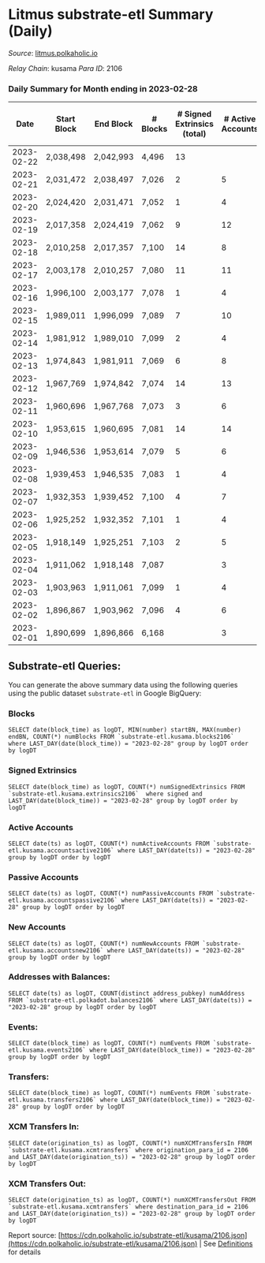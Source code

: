 # Litmus substrate-etl Summary (Daily)

_Source_: [litmus.polkaholic.io](https://litmus.polkaholic.io)

*Relay Chain*: kusama
*Para ID*: 2106



### Daily Summary for Month ending in 2023-02-28


| Date | Start Block | End Block | # Blocks | # Signed Extrinsics (total) | # Active Accounts | # Passive | # New | # Addresses with Balances | # Events | # Transfers | # XCM Transfers In | # XCM Transfers Out | Issues | 
| ---- | ----------- | --------- | -------- | --------------------------- | ----------------- | --------- | ----- | ------------------------- | -------- | ----------- | ------------------ | ------------------- | ------ |
| 2023-02-22 | 2,038,498 | 2,042,993 | 4,496 | 13 |  |  |  |  | 9,075 | 1 ($30.24) |   |   |  |
| 2023-02-21 | 2,031,472 | 2,038,497 | 7,026 | 2 | 5 |  |  | 13,911 | 14,068 |   |   |   |  |
| 2023-02-20 | 2,024,420 | 2,031,471 | 7,052 | 1 | 4 |  |  | 13,911 | 14,114 |   |   |   |  |
| 2023-02-19 | 2,017,358 | 2,024,419 | 7,062 | 9 | 12 | 2 | 1 | 13,911 | 14,189 | 2 ($2.32) | 1 ($12.12) | 1 ($2.28) |  |
| 2023-02-18 | 2,010,258 | 2,017,357 | 7,100 | 14 | 8 |  | 1 | 13,911 | 14,292 |   |   |   |  |
| 2023-02-17 | 2,003,178 | 2,010,257 | 7,080 | 11 | 11 | 3 | 2 | 13,910 | 14,243 | 6 ($108.99) |   | 1 ($5.21) |  |
| 2023-02-16 | 1,996,100 | 2,003,177 | 7,078 | 1 | 4 |  |  | 13,908 | 14,166 |   |   |   |  |
| 2023-02-15 | 1,989,011 | 1,996,099 | 7,089 | 7 | 10 | 1 | 2 | 13,908 | 14,231 | 4 ($7.53) |   |   |  |
| 2023-02-14 | 1,981,912 | 1,989,010 | 7,099 | 2 | 4 |  |  | 13,907 | 14,212 |   |   |   |  |
| 2023-02-13 | 1,974,843 | 1,981,911 | 7,069 | 6 | 8 | 1 | 2 | 13,907 | 14,185 | 2 ($70.47) | 1 ($35.78) |   |  |
| 2023-02-12 | 1,967,769 | 1,974,842 | 7,074 | 14 | 13 | 2 | 4 | 13,905 | 14,246 | 10 ($446.68) |   |   |  |
| 2023-02-11 | 1,960,696 | 1,967,768 | 7,073 | 3 | 6 | 1 |  | 13,903 | 14,172 | 1 ($10.66) |   | 1 ($10.64) |  |
| 2023-02-10 | 1,953,615 | 1,960,695 | 7,081 | 14 | 14 | 2 | 2 | 13,903 | 14,264 | 7 ($71.56) |   |   |  |
| 2023-02-09 | 1,946,536 | 1,953,614 | 7,079 | 5 | 6 | 1 | 1 | 13,902 | 14,194 | 4 ($130.74) |   |   |  |
| 2023-02-08 | 1,939,453 | 1,946,535 | 7,083 | 1 | 4 |  |  | 13,901 | 14,182 |   | 1 ($5.94) |   |  |
| 2023-02-07 | 1,932,353 | 1,939,452 | 7,100 | 4 | 7 | 1 | 1 | 13,902 | 14,234 | 1 ($9.89) |   | 1 ($9.86) |  |
| 2023-02-06 | 1,925,252 | 1,932,352 | 7,101 | 1 | 4 | 1 |  | 13,901 | 14,214 | 1 ($5.93) |   |   |  |
| 2023-02-05 | 1,918,149 | 1,925,251 | 7,103 | 2 | 5 |  |  | 13,902 | 14,221 |   |   |   |  |
| 2023-02-04 | 1,911,062 | 1,918,148 | 7,087 |  | 3 |  |  | 13,902 | 14,181 |   |   |   |  |
| 2023-02-03 | 1,903,963 | 1,911,061 | 7,099 | 1 | 4 |  |  | 13,902 | 14,208 |   |   |   |  |
| 2023-02-02 | 1,896,867 | 1,903,962 | 7,096 | 4 | 6 | 1 | 1 | 13,902 | 14,224 | 2 ($32.66) |   |   |  |
| 2023-02-01 | 1,890,699 | 1,896,866 | 6,168 |  | 3 |  |  | 13,902 | 12,339 |   |   |   |  |

## Substrate-etl Queries:
You can generate the above summary data using the following queries using the public dataset `substrate-etl` in Google BigQuery:


### Blocks
```
SELECT date(block_time) as logDT, MIN(number) startBN, MAX(number) endBN, COUNT(*) numBlocks FROM `substrate-etl.kusama.blocks2106`  where LAST_DAY(date(block_time)) = "2023-02-28" group by logDT order by logDT
```


### Signed Extrinsics
```
SELECT date(block_time) as logDT, COUNT(*) numSignedExtrinsics FROM `substrate-etl.kusama.extrinsics2106`  where signed and LAST_DAY(date(block_time)) = "2023-02-28" group by logDT order by logDT
```


### Active Accounts
```
SELECT date(ts) as logDT, COUNT(*) numActiveAccounts FROM `substrate-etl.kusama.accountsactive2106` where LAST_DAY(date(ts)) = "2023-02-28" group by logDT order by logDT
```


### Passive Accounts
```
SELECT date(ts) as logDT, COUNT(*) numPassiveAccounts FROM `substrate-etl.kusama.accountspassive2106` where LAST_DAY(date(ts)) = "2023-02-28" group by logDT order by logDT
```


### New Accounts
```
SELECT date(ts) as logDT, COUNT(*) numNewAccounts FROM `substrate-etl.kusama.accountsnew2106` where LAST_DAY(date(ts)) = "2023-02-28" group by logDT order by logDT
```


### Addresses with Balances:
```
SELECT date(ts) as logDT, COUNT(distinct address_pubkey) numAddress FROM `substrate-etl.polkadot.balances2106` where LAST_DAY(date(ts)) = "2023-02-28" group by logDT order by logDT
```


### Events:
```
SELECT date(block_time) as logDT, COUNT(*) numEvents FROM `substrate-etl.kusama.events2106` where LAST_DAY(date(block_time)) = "2023-02-28" group by logDT order by logDT
```


### Transfers:
```
SELECT date(block_time) as logDT, COUNT(*) numEvents FROM `substrate-etl.kusama.transfers2106` where LAST_DAY(date(block_time)) = "2023-02-28" group by logDT order by logDT
```


### XCM Transfers In:
```
SELECT date(origination_ts) as logDT, COUNT(*) numXCMTransfersIn FROM `substrate-etl.kusama.xcmtransfers` where origination_para_id = 2106 and LAST_DAY(date(origination_ts)) = "2023-02-28" group by logDT order by logDT
```


### XCM Transfers Out:
```
SELECT date(origination_ts) as logDT, COUNT(*) numXCMTransfersOut FROM `substrate-etl.kusama.xcmtransfers` where destination_para_id = 2106 and LAST_DAY(date(origination_ts)) = "2023-02-28" group by logDT order by logDT
```



Report source: [https://cdn.polkaholic.io/substrate-etl/kusama/2106.json](https://cdn.polkaholic.io/substrate-etl/kusama/2106.json) | See [Definitions](/DEFINITIONS.md) for details
